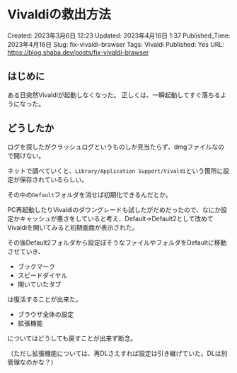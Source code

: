# Vivaldiの救出方法

Created: 2023年3月6日 12:23
Updated: 2023年4月16日 1:37
Published_Time: 2023年4月16日
Slug: fix-vivaldi-brawser
Tags: Vivaldi
Published: Yes
URL: https://blog.shaba.dev/posts/fix-vivaldi-brawser

## はじめに

ある日突然Vivaldiが起動しなくなった。
正しくは、一瞬起動してすぐ落ちるようになった。

## どうしたか

ログを探したがクラッシュログというものしか見当たらず、dmgファイルなので開けない。

ネットで調べていくと、`Library/Application Support/Vivaldi`という箇所に設定が保存されているらしい。

その中の`Default`フォルダを消せば初期化できるんだとか。

PC再起動したりVivaldiのダウングレードも試したがだめだったので、なにか設定かキャッシュが悪さをしていると考え、Default→Default2として改めてVivaldiを開いてみると初期画面が表示された。

その後Default2フォルダから設定ぽそうなファイルやフォルダをDefaultに移動させていき、

- ブックマーク
- スピードダイヤル
- 開いていたタブ

は復活することが出来た。

- ブラウザ全体の設定
- 拡張機能

についてはどうしても戻すことが出来ず断念。

（ただし拡張機能については、再DLさえすれば設定は引き継げていた。DLは別管理なのかな？）